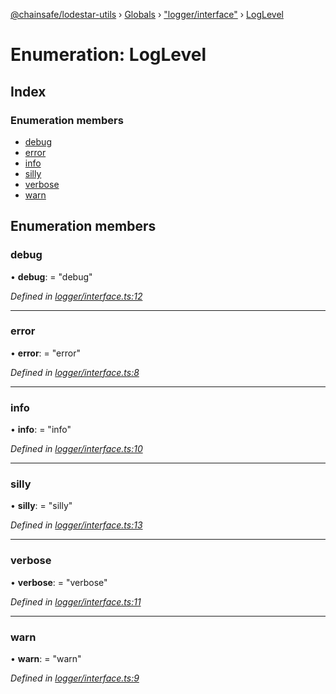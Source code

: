[@chainsafe/lodestar-utils](../README.md) › [Globals](../globals.md) › ["logger/interface"](../modules/_logger_interface_.md) › [LogLevel](_logger_interface_.loglevel.md)

# Enumeration: LogLevel

## Index

### Enumeration members

* [debug](_logger_interface_.loglevel.md#debug)
* [error](_logger_interface_.loglevel.md#error)
* [info](_logger_interface_.loglevel.md#info)
* [silly](_logger_interface_.loglevel.md#silly)
* [verbose](_logger_interface_.loglevel.md#verbose)
* [warn](_logger_interface_.loglevel.md#warn)

## Enumeration members

###  debug

• **debug**: = "debug"

*Defined in [logger/interface.ts:12](https://github.com/ChainSafe/lodestar/blob/a7b4c5ad0/packages/lodestar-utils/src/logger/interface.ts#L12)*

___

###  error

• **error**: = "error"

*Defined in [logger/interface.ts:8](https://github.com/ChainSafe/lodestar/blob/a7b4c5ad0/packages/lodestar-utils/src/logger/interface.ts#L8)*

___

###  info

• **info**: = "info"

*Defined in [logger/interface.ts:10](https://github.com/ChainSafe/lodestar/blob/a7b4c5ad0/packages/lodestar-utils/src/logger/interface.ts#L10)*

___

###  silly

• **silly**: = "silly"

*Defined in [logger/interface.ts:13](https://github.com/ChainSafe/lodestar/blob/a7b4c5ad0/packages/lodestar-utils/src/logger/interface.ts#L13)*

___

###  verbose

• **verbose**: = "verbose"

*Defined in [logger/interface.ts:11](https://github.com/ChainSafe/lodestar/blob/a7b4c5ad0/packages/lodestar-utils/src/logger/interface.ts#L11)*

___

###  warn

• **warn**: = "warn"

*Defined in [logger/interface.ts:9](https://github.com/ChainSafe/lodestar/blob/a7b4c5ad0/packages/lodestar-utils/src/logger/interface.ts#L9)*
